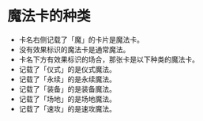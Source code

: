 # 魔法卡的种类

* 卡名右侧记载了「魔」的卡片是魔法卡。
* 没有效果标识的魔法卡是通常魔法。
* 卡名下方有效果标识的场合，那张卡是以下种类的魔法卡。
* 记载了「仪式」的是仪式魔法。
* 记载了「永续」的是永续魔法。
* 记载了「装备」的是装备魔法。
* 记载了「场地」的是场地魔法。
* 记载了「速攻」的是速攻魔法。

